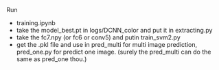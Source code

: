 Run 
- training.ipynb
- take the model_best.pt in logs/DCNN_color and put it in extracting.py
- take the fc7.npy (or fc6 or conv5) and putin train_svm2.py
- get the .pkl file and use in pred_multi for multi image prediction, pred_one.py for predict one image. (surely the pred_multi can do the same as pred_one thou.)
